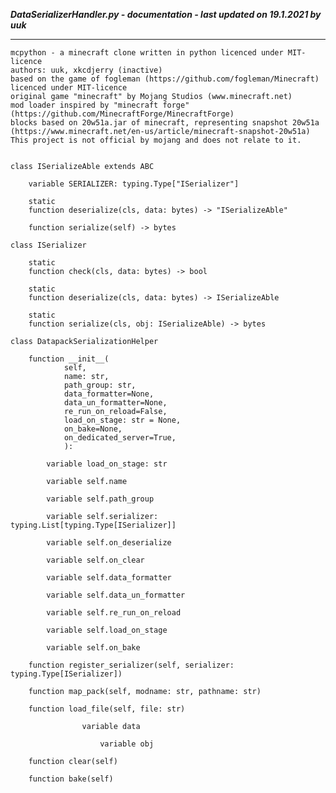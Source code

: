 ***DataSerializerHandler.py - documentation - last updated on 19.1.2021 by uuk***
___

    mcpython - a minecraft clone written in python licenced under MIT-licence
    authors: uuk, xkcdjerry (inactive)
    based on the game of fogleman (https://github.com/fogleman/Minecraft) licenced under MIT-licence
    original game "minecraft" by Mojang Studios (www.minecraft.net)
    mod loader inspired by "minecraft forge" (https://github.com/MinecraftForge/MinecraftForge)
    blocks based on 20w51a.jar of minecraft, representing snapshot 20w51a
    (https://www.minecraft.net/en-us/article/minecraft-snapshot-20w51a)
    This project is not official by mojang and does not relate to it.


    class ISerializeAble extends ABC

        variable SERIALIZER: typing.Type["ISerializer"]

        static
        function deserialize(cls, data: bytes) -> "ISerializeAble"

        function serialize(self) -> bytes

    class ISerializer

        static
        function check(cls, data: bytes) -> bool

        static
        function deserialize(cls, data: bytes) -> ISerializeAble

        static
        function serialize(cls, obj: ISerializeAble) -> bytes

    class DatapackSerializationHelper

        function __init__(
                self,
                name: str,
                path_group: str,
                data_formatter=None,
                data_un_formatter=None,
                re_run_on_reload=False,
                load_on_stage: str = None,
                on_bake=None,
                on_dedicated_server=True,
                ):

            variable load_on_stage: str

            variable self.name

            variable self.path_group

            variable self.serializer: typing.List[typing.Type[ISerializer]]

            variable self.on_deserialize

            variable self.on_clear

            variable self.data_formatter

            variable self.data_un_formatter

            variable self.re_run_on_reload

            variable self.load_on_stage

            variable self.on_bake

        function register_serializer(self, serializer: typing.Type[ISerializer])

        function map_pack(self, modname: str, pathname: str)

        function load_file(self, file: str)

                    variable data

                        variable obj

        function clear(self)

        function bake(self)